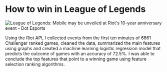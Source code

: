 # How to win in League of Legends

![League of Legends: Mobile may be unveiled at Riot&#39;s 10-year anniversary  event - Dot Esports](https://cdn1.dotesports.com/wp-content/uploads/2019/09/12195522/league-of-legends.jpg)

Using the Riot API, I collected events from the first ten minutes of 6661 Challenger ranked games, cleaned the data, summarized the main features using graphs and created a machine learning logistic regression model that predicts the outcome of games with an accuracy of 72.5%. I was able to conclude the top features that point to a winning game using feature selection ranking algorithms.




